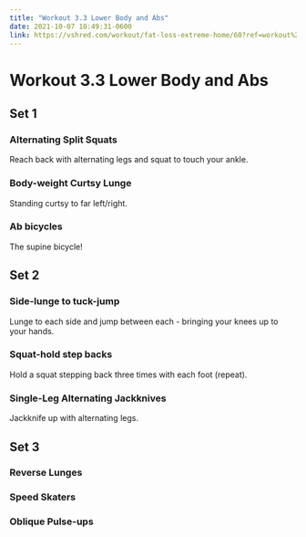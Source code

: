 ```yaml
---
title: "Workout 3.3 Lower Body and Abs"
date: 2021-10-07 10:49:31-0600
link: https://vshred.com/workout/fat-loss-extreme-home/60?ref=workout%2Ffat-loss-extreme-home%2F
---
```

# Workout 3.3 Lower Body and Abs

## Set 1

### Alternating Split Squats

Reach back with alternating legs and squat to touch your ankle.

### Body-weight Curtsy Lunge

Standing curtsy to far left/right.

### Ab bicycles

The supine bicycle!

## Set 2

### Side-lunge to tuck-jump

Lunge to each side and jump between each - bringing your knees up to your hands.

### Squat-hold step backs

Hold a squat stepping back three times with each foot (repeat).

### Single-Leg Alternating Jackknives

Jackknife up with alternating legs.

## Set 3

### Reverse Lunges

### Speed Skaters

### Oblique Pulse-ups
